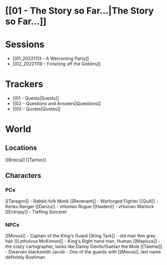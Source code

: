 # [[01 - The Story so Far...|The Story so Far...]]

# Sessions
- [[01_20221113 - A Welcoming Party]]
- [[02_20221119 - Finishing off the Goblins]]

# Trackers

- [[01 - Quests|Quests]]
- [[02 - Questions and Answers|Questions]]
- [[03 - Quotes|Quotes]]

# World
## Locations
[[Breica]]
[[Tarton]]

## Characters
### PCs
[[Taragon]] - Rabbit-folk Monk
[[Revenant]] - Warforged Fighter
[[Quill]] - Kenku Ranger
[[Danzu]] - vHuman Rogue
[[Haiden]] - vHuman Warlock
[[Entropy]] - Tiefling Sorcerer

### NPCs
[[Movus]] - Captain of the King's Guard
[[King Tark]] - old man thin grey hair
[[Letholvus McKinnon]] - King's Right hand man, Human
[[Mapicus]] - the crazy cartographer, looks like Danny Devito/Gaetan the Mole
[[Talehat]] - Dwarven blacksmith
Jacob - One of the guards with [[Movus]], last name definitely Bushman
